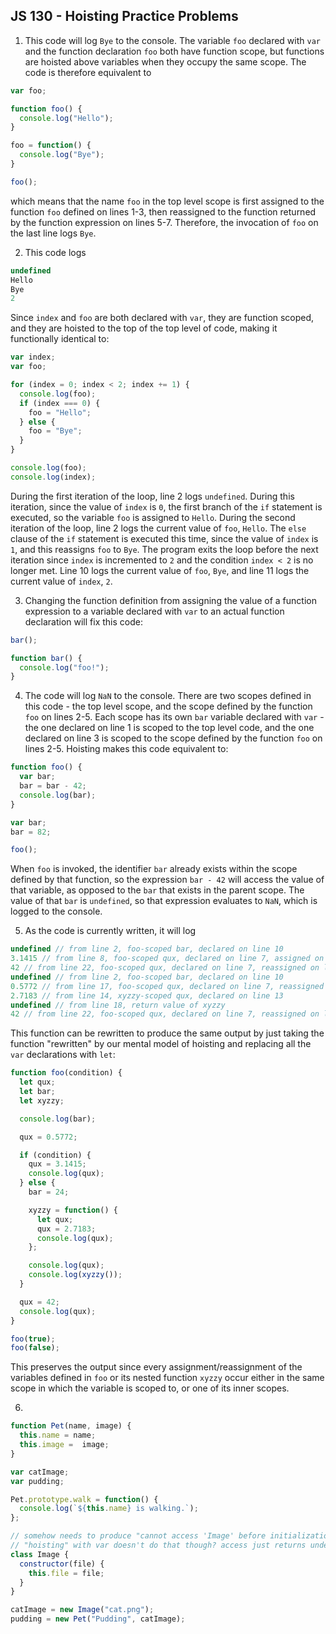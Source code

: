 ## JS 130 - Hoisting Practice Problems ##

1. This code will log `Bye` to the console. The variable `foo` declared with `var` and the function declaration `foo` both have function scope, but functions are hoisted above variables when they occupy the same scope. The code is therefore equivalent to

```javascript
var foo;

function foo() {
  console.log("Hello");
}

foo = function() {
  console.log("Bye");
}

foo();
```

which means that the name `foo` in the top level scope is first assigned to the function `foo` defined on lines 1-3, then reassigned to the function returned by the function expression on lines 5-7. Therefore, the invocation of `foo` on the last line logs `Bye`.

2. This code logs

```javascript
undefined
Hello
Bye
2
```

Since `index` and `foo` are both declared with `var`, they are function scoped, and they are hoisted to the top of the top level of code, making it functionally identical to:

```javascript
var index;
var foo;

for (index = 0; index < 2; index += 1) {
  console.log(foo);
  if (index === 0) {
    foo = "Hello";
  } else {
    foo = "Bye";
  }
}

console.log(foo);
console.log(index);
```

During the first iteration of the loop, line 2 logs `undefined`. During this iteration, since the value of `index` is `0`, the first branch of the `if` statement is executed, so the variable `foo` is assigned to `Hello`. During the second iteration of the loop, line 2 logs the current value of `foo`, `Hello`. The `else` clause of the `if` statement is executed this time, since the value of `index` is `1`, and this reassigns `foo` to `Bye`. The program exits the loop before the next iteration since `index` is incremented to `2` and the condition `index < 2` is no longer met. Line 10 logs the current value of `foo`, `Bye`, and line 11 logs the current value of `index`, `2`.

3. Changing the function definition from assigning the value of a function expression to a variable declared with `var` to an actual function declaration will fix this code:

```javascript
bar();

function bar() {
  console.log("foo!");
}
```

4. The code will log `NaN` to the console. There are two scopes defined in this code - the top level scope, and the scope defined by the function `foo` on lines 2-5. Each scope has its own `bar` variable declared with `var` - the one declared on line 1 is scoped to the top level code, and the one declared on line 3 is scoped to the scope defined by the function `foo` on lines 2-5. Hoisting makes this code equivalent to:

```javascript
function foo() {
  var bar;
  bar = bar - 42;
  console.log(bar);
}

var bar;
bar = 82;

foo();
```

When `foo` is invoked, the identifier `bar` already exists within the scope defined by that function, so the expression `bar - 42` will access the value of that variable, as opposed to the `bar` that exists in the parent scope. The value of that `bar` is `undefined`, so that expression evaluates to `NaN`, which is logged to the console.

5. As the code is currently written, it will log

```javascript
undefined // from line 2, foo-scoped bar, declared on line 10
3.1415 // from line 8, foo-scoped qux, declared on line 7, assigned on line 4 but reassigned on line 7
42 // from line 22, foo-scoped qux, declared on line 7, reassigned on line 21
undefined // from line 2, foo-scoped bar, declared on line 10
0.5772 // from line 17, foo-scoped qux, declared on line 7, reassigned on line 4
2.7183 // from line 14, xyzzy-scoped qux, declared on line 13
undefined // from line 18, return value of xyzzy
42 // from line 22, foo-scoped qux, declared on line 7, reassigned on line 21
```

This function can be rewritten to produce the same output by just taking the function "rewritten" by our mental model of hoisting and replacing all the `var` declarations with `let`:

```javascript
function foo(condition) {
  let qux;
  let bar;
  let xyzzy;

  console.log(bar);

  qux = 0.5772;

  if (condition) {
    qux = 3.1415;
    console.log(qux);
  } else {
    bar = 24;

    xyzzy = function() {
      let qux;
      qux = 2.7183;
      console.log(qux);
    };

    console.log(qux);
    console.log(xyzzy());
  }

  qux = 42;
  console.log(qux);
}

foo(true);
foo(false);
```

This preserves the output since every assignment/reassignment of the variables defined in `foo` or its nested function `xyzzy` occur either in the same scope in which the variable is scoped to, or one of its inner scopes.

6.

```javascript
function Pet(name, image) {
  this.name = name;
  this.image =  image;
}

var catImage;
var pudding;

Pet.prototype.walk = function() {
  console.log(`${this.name} is walking.`);
};

// somehow needs to produce "cannot access 'Image' before initialization"
// "hoisting" with var doesn't do that though? access just returns undefined
class Image {
  constructor(file) {
    this.file = file;
  }
}

catImage = new Image("cat.png");
pudding = new Pet("Pudding", catImage);
```